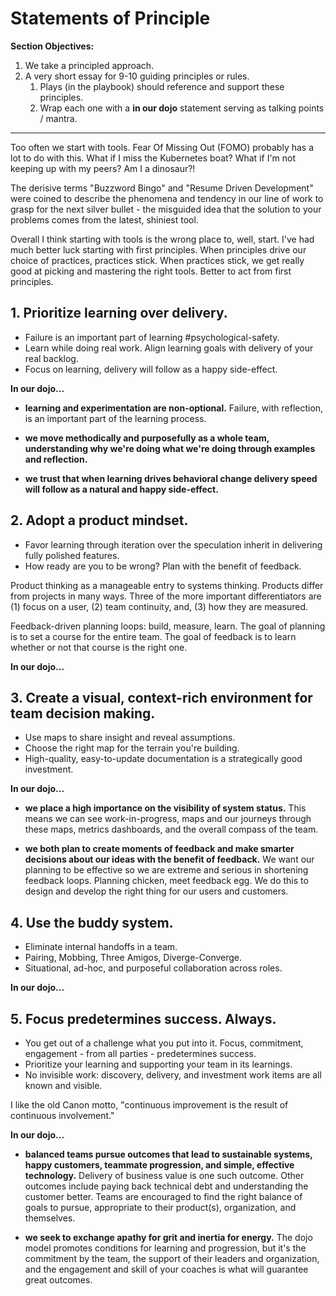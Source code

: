 # Statements of Principle

**Section Objectives:**

1. We take a principled approach.
1. A very short essay for 9-10 guiding principles or rules.
    1. Plays (in the playbook) should reference and support these principles.
    2. Wrap each one with a **in our dojo** statement serving as talking points / mantra.

---

Too often we start with tools. Fear Of Missing Out (FOMO) probably has a lot to do with this. What if I miss the Kubernetes boat? What if I'm not keeping up with my peers? Am I a dinosaur?!

The derisive terms "Buzzword Bingo" and "Resume Driven Development" were coined to describe the phenomena and tendency in our line of work to grasp for the next silver bullet - the misguided idea that the solution to your problems comes from the latest, shiniest tool. 

Overall I think starting with tools is the wrong place to, well, start. I've had much better luck starting with first principles. When principles drive our choice of practices, practices stick. When practices stick, we get really good at picking and mastering the right tools. Better to act from first principles. 

## 1. Prioritize learning over delivery. 

- Failure is an important part of learning #psychological-safety.
- Learn while doing real work. Align learning goals with delivery of your real backlog.
- Focus on learning, delivery will follow as a happy side-effect.

**In our dojo...**

* **learning and experimentation are non-optional.** Failure, with reflection, is an important part of the learning process.

* **we move methodically and purposefully as a whole team, understanding why we're doing what we're doing through examples and reflection.** 
  
* **we trust that when learning drives behavioral change delivery speed will follow as a natural and happy side-effect.**

## 2. Adopt a product mindset.

- Favor learning through iteration over the speculation inherit in delivering fully polished features.
- How ready are you to be wrong? Plan with the benefit of feedback.

Product thinking as a manageable entry to systems thinking. Products differ from projects in many ways. Three of the more important differentiators are (1) focus on a user, (2) team continuity, and, (3) how they are measured.

Feedback-driven planning loops: build, measure, learn. The goal of planning is to set a course for the entire team. The goal of feedback is to learn whether or not that course is the right one.

**In our dojo...**

## 3. Create a visual, context-rich environment for team decision making.

- Use maps to share insight and reveal assumptions.
- Choose the right map for the terrain you're building.
- High-quality, easy-to-update documentation is a strategically good investment.

**In our dojo...**

* **we place a high importance on the visibility of system status.** This means we can see work-in-progress, maps and our journeys through these maps, metrics dashboards, and the overall compass of the team.

* **we both plan to create moments of feedback and make smarter decisions about our ideas with the benefit of feedback.** We want our planning to be effective so we are extreme and serious in shortening feedback loops. Planning chicken, meet feedback egg. We do this to design and develop the right thing for our users and customers.

## 4. Use the buddy system.

- Eliminate internal handoffs in a team.
- Pairing, Mobbing, Three Amigos, Diverge-Converge.
- Situational, ad-hoc, and purposeful collaboration across roles.

**In our dojo...**

## 5. Focus predetermines success. Always.

- You get out of a challenge what you put into it. Focus, commitment, engagement - from all parties - predetermines success.
- Prioritize your learning and supporting your team in its learnings.
- No invisible work: discovery, delivery, and investment work items are all known and visible.

I like the old Canon motto, "continuous improvement is the result of continuous involvement."

**In our dojo...**

* **balanced teams pursue outcomes that lead to sustainable systems, happy customers, teammate progression, and simple, effective technology.** Delivery of business value is one such outcome. Other outcomes include paying back technical debt and understanding the customer better. Teams are encouraged to find the right balance of goals to pursue, appropriate to their product(s), organization, and themselves.

* **we seek to exchange apathy for grit and inertia for energy.** The dojo model promotes conditions for learning and progression, but it's the commitment by the team, the support of their leaders and organization, and the engagement and skill of your coaches is what will guarantee great outcomes.
